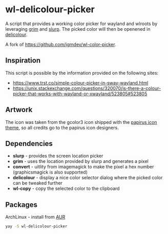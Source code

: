 # wl-delicolour-picker

A script that provides a working color picker for wayland and wlroots
by leveraging [grim](https://github.com/emersion/grim) and
[slurp](https://github.com/emersion/slurp). The picked color will then 
be openened in [delicolour](https://github.com/eepp/delicolour).

A fork of https://github.com/jgmdev/wl-color-picker.

## Inspiration

This script is possible by the information provided on the following
sites:

* https://www.trst.co/simple-colour-picker-in-sway-wayland.html
* https://unix.stackexchange.com/questions/320070/is-there-a-colour-picker-that-works-with-wayland-or-xwayland/523805#523805

## Artwork

The icon was taken from the gcolor3 icon shipped with the
[papirus icon theme](https://github.com/PapirusDevelopmentTeam/papirus-icon-theme),
so all credits go to the papirus icon designers.

## Dependencies

* __slurp__ - provides the screen location picker
* __grim__ - uses the location provided by slurp and generates a pixel
* __convert__ - uitlity from imagemagick to make the pixel a hex number (graphicsmagick is also supported)
* __delicolour__ - display a nice color selector dialog where the picked color can be tweaked further
* __wl-copy__ - copy the selected color to the clipboard

## Packages

ArchLinux - install from [AUR](https://aur.archlinux.org/packages/wl-delicolour-picker)
```sh
yay -S wl-delicolour-picker
```

